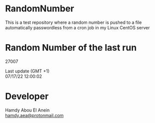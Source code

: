 # RandomNumber    
This is a test repository where a random number is pushed to a file automatically passwordless from a cron job in my Linux CentOS server    
# Random Number of the last run   
27007
      
Last update (GMT +1)    
07/17/22 12:00:02
# Developer    
Hamdy Abou El Anein   
hamdy.aea@protonmail.com
